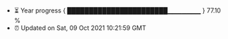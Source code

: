 - ⏳ Year progress { ███████████████████████▁▁▁▁▁▁▁ } 77.10 %
- ⏰ Updated on Sat, 09 Oct 2021 10:21:59 GMT


